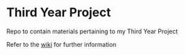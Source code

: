 # Third Year Project
Repo to contain materials pertaining to my Third Year Project

Refer to the [wiki](https://github.com/LiamPanchaud/ThirdYearProject/wiki) for further information
